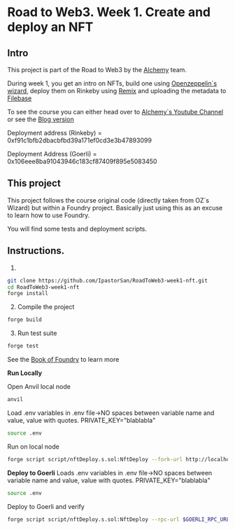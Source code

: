 # Road to Web3. Week 1. Create and deploy an NFT

## Intro
This project is part of the Road to Web3 by the [Alchemy](https://www.alchemy.com/) team.

During week 1, you get an intro on NFTs, build one using [Openzeppelin´s wizard](https://docs.openzeppelin.com/contracts/4.x/wizard), deploy them on Rinkeby using [Remix](https://remix.ethereum.org/) and uploading the metadata to [Filebase](https://filebase.com/)

To see the course you can either head over to [Alchemy´s Youtube Channel](https://www.youtube.com/watch?v=veBu03A6ptw&list=PLMj8NvODurfEYLsuiClgikZBGDfhwdcXF) or see the [Blog version](https://docs.alchemy.com/alchemy/road-to-web3/weekly-learning-challenges/1.-how-to-develop-an-nft-smart-contract-erc721-with-alchemy)

Deployment address (Rinkeby) = 0xf91c1bfb2dbacbfbd39a171ef0cd3e3b47893099

Deployment Address (Goerli) = 0x106eee8ba91043946c183cf87409f895e5083450

## This project
This project follows the course original code (directly taken from OZ´s Wizard) but within a Foundry project. Basically just using this as an excuse to learn how to use Foundry. 

You will find some tests and deployment scripts.

## Instructions.

1. 
```bash
git clone https://github.com/IpastorSan/RoadToWeb3-week1-nft.git
cd RoadToWeb3-week1-nft
forge install
```
2. Compile the project
```bash
forge build
``` 
3. Run test suite
```bash
forge test
```

See the [Book of Foundry](https://book.getfoundry.sh/projects/working-on-an-existing-project.html) to learn more

**Run Locally**

Open Anvil local node
```bash
anvil
```
Load .env variables 
in .env file->NO spaces between variable name and value, value with quotes. PRIVATE_KEY="blablabla"
```bash
source .env
```
Run on local node
```bash
forge script script/nftDeploy.s.sol:NftDeploy --fork-url http://localhost:8545  --private-key $PRIVATE_KEY0 --broadcast 
```

**Deploy to Goerli**
Loads .env variables 
in .env file->NO spaces between variable name and value, value with quotes. PRIVATE_KEY="blablabla"
```bash
source .env
```
Deploy to Goerli and verify
```bash
forge script script/nftDeploy.s.sol:NftDeploy --rpc-url $GOERLI_RPC_URL  --private-key $PRIVATE_KEY --broadcast --verify --etherscan-api-key $ETHERSCAN_KEY -vvvv
```



